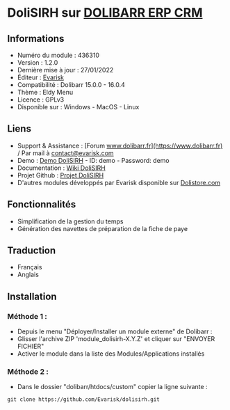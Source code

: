 # DoliSIRH sur [DOLIBARR ERP CRM](https://www.dolibarr.org)

## Informations

- Numéro du module : 436310
- Version : 1.2.0
- Dernière mise à jour :  27/01/2022
- Éditeur : [Evarisk](https://www.evarisk.com)
- Compatibilité : Dolibarr 15.0.0 - 16.0.4
- Thème : Eldy Menu
- Licence : GPLv3
- Disponible sur : Windows - MacOS - Linux

## Liens

- Support & Assistance : [Forum www.dolibarr.fr](https://www.dolibarr.fr) / Par mail à contact@evarisk.com
- Demo : [Demo DoliSIRH](https://www.demodoli.digirisk.com) - ID: demo - Password: demo
- Documentation : [Wiki DoliSIRH](https://wiki.dolibarr.org/index.php/Module_DoliSIRH)
- Projet Github : [Projet DoliSIRH](https://github.com/Evarisk/DoliSIRH/projects?query=is%3Aopen)
- D'autres modules développés par Evarisk disponible sur [Dolistore.com](https://www.dolistore.com)

## Fonctionnalités

- Simplification de la gestion du temps
- Génération des navettes de préparation de la fiche de paye

## Traduction

- Français
- Anglais

## Installation

### Méthode 1 :

- Depuis le menu "Déployer/Installer un module externe" de Dolibarr : 
- Glisser l'archive ZIP 'module_dolisirh-X.Y.Z' et cliquer sur "ENVOYER FICHIER"
- Activer le module dans la liste des Modules/Applications installés

### Méthode 2 :

- Dans le dossier "dolibarr/htdocs/custom" copier la ligne suivante :
``` 
git clone https://github.com/Evarisk/dolisirh.git
```
